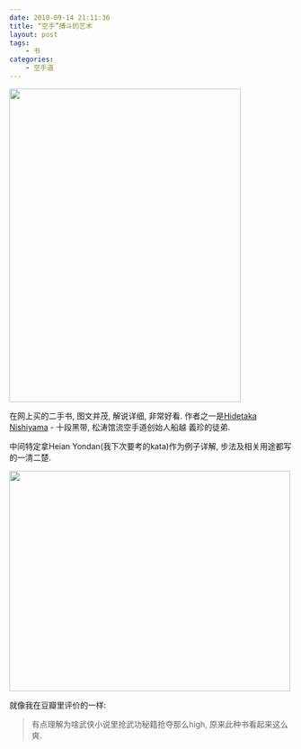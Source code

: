 ```yaml
---
date: 2010-09-14 21:11:36
title: “空手”搏斗的艺术
layout: post
tags:
    - 书
categories:
    - 空手道
---
```

<img class="alignnone size-full wp-image-3925" title="Karate the Art of &quot;Empty-Hand&quot; Fighting" src="http://pic.ztpala.com/wp-content/uploads/2010/09/Screen-shot-2010-09-14-at-8.52.21-PM.png" alt="" width="412" height="557" />

在网上买的二手书, 图文并茂, 解说详细, 非常好看. 作者之一是<a href="http://en.wikipedia.org/wiki/Hidetaka_Nishiyama" target="_blank">Hidetaka Nishiyama</a> - 十段黑带, 松涛馆流空手道创始人船越 義珍的徒弟.

中间特定拿Heian Yondan(我下次要考的kata)作为例子详解, 步法及相关用途都写的一清二楚.

<a href="http://pic.ztpala.com/wp-content/uploads/2010/09/Screen-shot-2010-09-14-at-8.57.21-PM.png"><img class="alignnone size-medium wp-image-3926" title="Heian Yondan" src="http://pic.ztpala.com/wp-content/uploads/2010/09/Screen-shot-2010-09-14-at-8.57.21-PM-500x392.png" alt="" width="500" height="392" /></a>

就像我在豆瓣里评价的一样:
<blockquote>有点理解为啥武侠小说里抢武功秘籍抢夺那么high, 原来此种书看起来这么爽.</blockquote>
